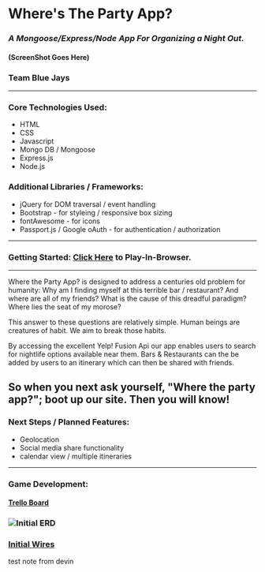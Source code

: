 # Where's The Party App? 
### *A Mongoose/Express/Node App For Organizing a Night Out.*
#### (ScreenShot Goes Here)
### Team Blue Jays
---
### Core Technologies Used:
- HTML
- CSS
- Javascript
- Mongo DB / Mongoose
- Express.js
- Node.js

### Additional Libraries / Frameworks:
- jQuery for DOM traversal / event handling
- Bootstrap - for styleing / responsive box sizing
- fontAwesome - for icons
- Passport.js / Google oAuth - for authentication / authorization
----
### Getting Started: [Click Here](http://google.com) to Play-In-Browser.
----
Where the Party App? is designed to address a centuries old problem for humanity:  Why am I finding myself at this terrible bar / restaurant?  And where are all of my friends?  What is the cause of this dreadful paradigm?  Where lies the seat of my morose?

This answer to these questions are relatively simple.  Human beings are creatures of habit.  We aim to break those habits.

By accessing the excellent Yelp! Fusion Api our app enables users to search for nightlife options available near them.  Bars & Restaurants can the be added by users to an itinerary which can then be shared with friends.

So when you next ask yourself, "Where the party app?"; boot up our site.  Then you will know!
----
### Next Steps / Planned Features:
- Geolocation
- Social media share functionality
- calendar view / multiple itineraries
----

### Game Development:
#### [Trello Board](https://trello.com/b/ELxyn47s/blue-jays-nite-out)

### ![Initial ERD](https://i.imgur.com/54Z4v4H.png)

### [Initial Wires](https://i.imgur.com/XTe15kP.jpg)

test note from devin